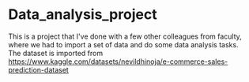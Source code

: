 # Data_analysis_project

This is a project that I've done with a few other colleagues from faculty, where we had to import a set of data and do some data analysis tasks.
<br />
The dataset is imported from https://www.kaggle.com/datasets/nevildhinoja/e-commerce-sales-prediction-dataset 

